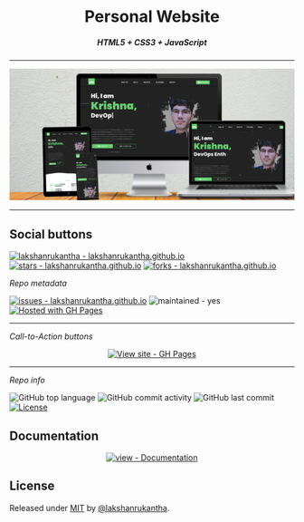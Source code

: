 <p align="center">

  <h1 align="center">Personal Website</h1>
  <h5 align="center">HTML5 + CSS3 + JavaScript</h5>
  <hr/>
  <img src="img/website_preview.png" alt="webpage preview"/>
  <hr/>
  
<p align="center">

## Social buttons

[![lakshanrukantha - lakshanrukantha.github.io](https://img.shields.io/static/v1?label=lakshanrukantha&message=lakshanrukantha.github.io&color=blue&logo=github)](https://github.com/lakshanrukantha/lakshanrukantha.github.io "Go to GitHub repo")
[![stars - lakshanrukantha.github.io](https://img.shields.io/github/stars/lakshanrukantha/lakshanrukantha.github.io?style=social)](https://github.com/lakshanrukantha/lakshanrukantha.github.io)
[![forks - lakshanrukantha.github.io](https://img.shields.io/github/forks/lakshanrukantha/lakshanrukantha.github.io?style=social)](https://github.com/lakshanrukantha/lakshanrukantha.github.io)

_Repo metadata_

[![issues - lakshanrukantha.github.io](https://img.shields.io/github/issues/lakshanrukantha/lakshanrukantha.github.io)](https://github.com/lakshanrukantha/lakshanrukantha.github.io/issues)
![maintained - yes](https://img.shields.io/badge/maintained-yes-blue)
[![Hosted with GH Pages](https://img.shields.io/badge/Hosted_with-GitHub_Pages-blue?logo=github&logoColor=white)](https://pages.github.com/ "Go to GitHub Pages homepage")

<hr/>

_Call-to-Action buttons_

<div align="center">

[![View site - GH Pages](https://img.shields.io/badge/View_site-GH_Pages-2ea44f?style=for-the-badge)](https://lakshanrukantha.github.io)
<hr/>
</div>

_Repo info_

![GitHub top language](https://img.shields.io/github/languages/top/lakshanrukantha/lakshanrukantha.github.io)
![GitHub commit activity](https://img.shields.io/github/commit-activity/m/lakshanrukantha/lakshanrukantha.github.io)
![GitHub last commit](https://img.shields.io/github/last-commit/lakshanrukantha/lakshanrukantha.github.io)
[![License](https://img.shields.io/badge/License-MIT-blue)](#license)

## Documentation

<div align="center">

[![view - Documentation](https://img.shields.io/badge/view-Documentation-blue?style=for-the-badge)](/docs/ "Go to project documentation")

</div>

## License

Released under [MIT](/LICENSE) by [@lakshanrukantha](https://github.com/lakshanrukantha).
